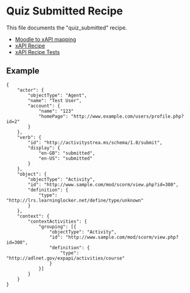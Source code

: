 # Quiz Submitted Recipe
This file documents the "quiz_submitted" recipe.

- [Moodle to xAPI mapping](../../classes/xapi/service.php#L12)
- [xAPI Recipe](../../classes/xapi/recipes/quiz_submitted.php)
- [xAPI Recipe Tests](../../Tests/Xapi/Recipes/QuizSubmittedTest.php)

## Example
```
{
    "actor": {
        "objectType": "Agent",
        "name": "Test User",
        "account": {
            "name": "123"
            "homePage": "http://www.example.com/users/profile.php?id=2"
        }
    },
    "verb": {
        "id": "http://activitystrea.ms/schema/1.0/submit",
        "display": {
            "en-GB": "submitted",
            "en-US": "submitted"
        }
    },
    "object": {
        "objectType": "Activity",
        "id": "http://www.sample.com/mod/scorm/view.php?id=300",
        "definition": {
            "type": "http://lrs.learninglocker.net/define/type/unknown"
        }
    },
    "context": {
        "contextActivities": {
            "grouping": [{
                "objectType": "Activity",
                "id": "http://www.sample.com/mod/scorm/view.php?id=300",
                "definition": {
                    "type": "http://adlnet.gov/expapi/activities/course"
                }
            }]
        }
    }
}
```
